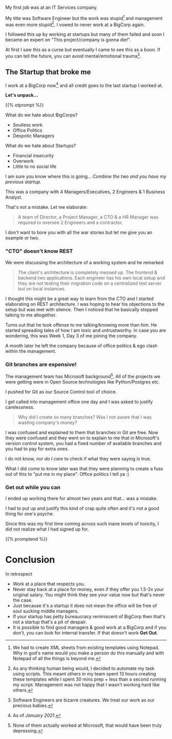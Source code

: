 <!--
.. title: Startup that broke me
.. slug: startup-that-broke-me
.. date: 2021-01-13 20:24:54 UTC+01:00
.. tags: horror, nightmare, startup, culture, off-topic
.. category: 
.. link: 
.. description: Do you miss office politics, middle management & bureaucracy? Me neither. Turns out that even startups aren't safe from such vile creatures. Read on to hear my story and what I learned from it.
.. type: text
-->

My first job was at an IT Services company.

My title was Software Engineer but the work was stupid[^1] and management was even more stupid[^3]. I vowed to never work at a BigCorp again.

I followed this up by working at startups but many of them failed and soon I became an expert on "This project/company is gonna die!".

At first I saw this as a curse but eventually I came to see this as a boon. If you can tell the future, you can avoid mental/emotional trauma[^4]. 

## The Startup that broke me

I work at a BigCorp now[^5] and all credit goes to the last startup I worked at.

**Let's unpack...**

{{% otprompt  %}}

What do we hate about BigCorps?

- Soulless work
- Office Politics
- Despotic Managers

What do we hate about Startups?

- Financial insecurity
- Overwork
- Little to no social life

I am sure you know where this is going... _Combine the two and you have my previous startup._

This was a company with 4 Managers/Executives, 2 Engineers & 1 Business Analyst.

That's not a mistake. Let me elaborate:

> A team of Director, a Project Manager, a CTO & a HR Manager was required to oversee 2 Engineers and a contractor.

I don't want to bore you with all the war stories but let me give you an example or two.

### "CTO" doesn't know REST

We were discussing the architecture of a working system and he remarked

> The client's architecture is completely messed up. The frontend & backend two applications. Each engineer has his own local setup and they are not testing their migration code on a centralized test server but on local instances.

I thought this might be a great way to learn from the CTO and I started elaborating on REST architecture. I was hoping to hear his objections to the setup but was met with silence. Then I noticed that he basically stopped talking to me altogether.

Turns out that he took offense to me talking/knowing more than him. He started spreading tales of how I am toxic and untrustworthy. In case you are wondering, this was Week 1, Day 3 of me joining the company.

A month later he left the company because of office politics & ego clash within the management.

### Git branches are expensive!

The management team has Microsoft background[^6]. All of the projects we were getting were in Open Source technologies like Python/Postgres etc.

I pushed for Git as our Source Control tool of choice.

I get called into management office one day and I was asked to justify carelessness.

> Why did I create so many branches? Was I not aware that I was wasting company's money?

I was confused and explained to them that branches in Git are free. Now they were confused and they went on to explain to me that in Microsoft's version control system, you had a fixed number of available branches and you had to pay for extra ones.

I do not know, _nor do I care_ to check if what they were saying is true.

What I did come to know later was that they were planning to create a fuss out of this to "put me in my place". Office politics I tell ya :)

### Get out while you can

I ended up working there for almost two years and that... was a mistake.

I had to put up and justify this kind of crap quite often and it's not a good thing for one's psyche.

Since this was my first time coming across such inane levels of toxicity, I did not realize what I had signed up for.

{{% promptend %}}

# Conclusion

In retrospect

- Work at a place that respects you.
- Never stay back at a place for money, even if they offer you 1.5-2x your original salary. You might think they see your value now but that's never the case.
- Just because it's a startup it does not mean the office will be free of soul sucking middle managers.
- If your startup has petty bureaucracy reminiscent of BigCorp then that's not a startup that's a pit of despair.
- It is possible to find good managers & good work at a BigCorp and if you don't, you can look for internal transfer. If that doesn't work **Get Out**.

[^1]: We had to create XML sheets from existing templates using Notepad. Why in god's name would you make a person do this manually and with Notepad of all the things is beyond me.

[^3]: As any thinking human being would, I decided to automate my task using scripts. This meant others in my team spent 13 hours creating these templates while I spent 30 mins prep + less than a second running my script. Management was not happy that I wasn't working hard like others.

[^4]: Software Engineers are bizarre creatures. We treat our work as our precious babies.

[^5]: As of _January 2021_.

[^6]: None of them actually worked at Microsoft, that would have been truly depressing.
